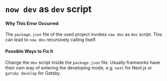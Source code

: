 # `now dev` as `dev` script

#### Why This Error Occurred

The `package.json` file of the used project invokes `now dev` as `dev` script. This can lead to `now dev` recursively calling itself.

#### Possible Ways to Fix It

Change the `dev` script inside the `package.json` file. Usually framworks have their own way of entering the developing mode, e.g. `next` for Next.js or `gatsby develop` for Gatsby.
